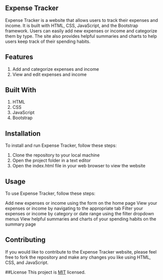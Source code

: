 ## Expense Tracker
Expense Tracker is a website that allows users to track their expenses and income. It is built with HTML, CSS, JavaScript, and the Bootstrap framework. Users can easily add new expenses or income and categorize them by type. The site also provides helpful summaries and charts to help users keep track of their spending habits.

## Features
1. Add and categorize expenses and income
2. View and edit expenses and income
## Built With
1. HTML
2. CSS
3. JavaScript
4. Bootstrap
## Installation
To install and run Expense Tracker, follow these steps:

1. Clone the repository to your local machine
2. Open the project folder in a text editor
3. Open the index.html file in your web browser to view the website
## Usage
To use Expense Tracker, follow these steps:

Add new expenses or income using the form on the home page
View your expenses or income by navigating to the appropriate tab
Filter your expenses or income by category or date range using the filter dropdown menus
View helpful summaries and charts of your spending habits on the summary page
## Contributing
If you would like to contribute to the Expense Tracker website, please feel free to fork the repository and make any changes you like using HTML, CSS, and JavaScript.

##License
This project is [MIT](./LICENSE) licensed.
